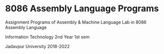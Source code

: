 # 8086 Assembly Language Programs
Assignment Programs of Assembly & Machine Language Lab in 8086 Assembly Language

Information Technology  2nd Year 1st sem

Jadavpur University 2018-2022
